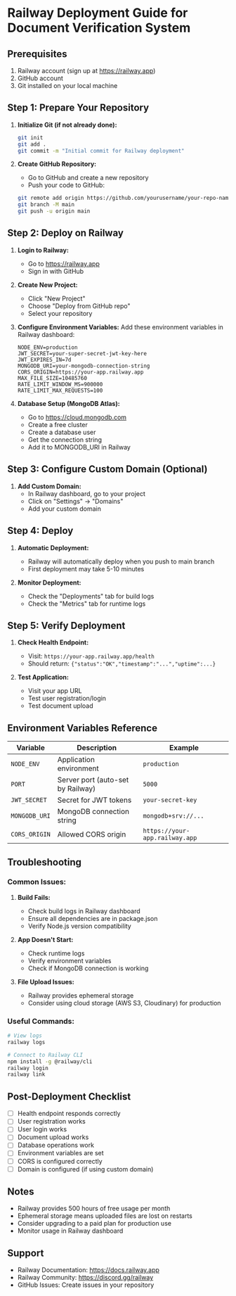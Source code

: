 # Railway Deployment Guide for Document Verification System

## Prerequisites
1. Railway account (sign up at https://railway.app)
2. GitHub account
3. Git installed on your local machine

## Step 1: Prepare Your Repository

1. **Initialize Git (if not already done):**
   ```bash
   git init
   git add .
   git commit -m "Initial commit for Railway deployment"
   ```

2. **Create GitHub Repository:**
   - Go to GitHub and create a new repository
   - Push your code to GitHub:
   ```bash
   git remote add origin https://github.com/yourusername/your-repo-name.git
   git branch -M main
   git push -u origin main
   ```

## Step 2: Deploy on Railway

1. **Login to Railway:**
   - Go to https://railway.app
   - Sign in with GitHub

2. **Create New Project:**
   - Click "New Project"
   - Choose "Deploy from GitHub repo"
   - Select your repository

3. **Configure Environment Variables:**
   Add these environment variables in Railway dashboard:
   ```
   NODE_ENV=production
   JWT_SECRET=your-super-secret-jwt-key-here
   JWT_EXPIRES_IN=7d
   MONGODB_URI=your-mongodb-connection-string
   CORS_ORIGIN=https://your-app.railway.app
   MAX_FILE_SIZE=10485760
   RATE_LIMIT_WINDOW_MS=900000
   RATE_LIMIT_MAX_REQUESTS=100
   ```

4. **Database Setup (MongoDB Atlas):**
   - Go to https://cloud.mongodb.com
   - Create a free cluster
   - Create a database user
   - Get the connection string
   - Add it to MONGODB_URI in Railway

## Step 3: Configure Custom Domain (Optional)

1. **Add Custom Domain:**
   - In Railway dashboard, go to your project
   - Click on "Settings" → "Domains"
   - Add your custom domain

## Step 4: Deploy

1. **Automatic Deployment:**
   - Railway will automatically deploy when you push to main branch
   - First deployment may take 5-10 minutes

2. **Monitor Deployment:**
   - Check the "Deployments" tab for build logs
   - Check the "Metrics" tab for runtime logs

## Step 5: Verify Deployment

1. **Check Health Endpoint:**
   - Visit: `https://your-app.railway.app/health`
   - Should return: `{"status":"OK","timestamp":"...","uptime":...}`

2. **Test Application:**
   - Visit your app URL
   - Test user registration/login
   - Test document upload

## Environment Variables Reference

| Variable | Description | Example |
|----------|-------------|---------|
| `NODE_ENV` | Application environment | `production` |
| `PORT` | Server port (auto-set by Railway) | `5000` |
| `JWT_SECRET` | Secret for JWT tokens | `your-secret-key` |
| `MONGODB_URI` | MongoDB connection string | `mongodb+srv://...` |
| `CORS_ORIGIN` | Allowed CORS origin | `https://your-app.railway.app` |

## Troubleshooting

### Common Issues:

1. **Build Fails:**
   - Check build logs in Railway dashboard
   - Ensure all dependencies are in package.json
   - Verify Node.js version compatibility

2. **App Doesn't Start:**
   - Check runtime logs
   - Verify environment variables
   - Check if MongoDB connection is working

3. **File Upload Issues:**
   - Railway provides ephemeral storage
   - Consider using cloud storage (AWS S3, Cloudinary) for production

### Useful Commands:

```bash
# View logs
railway logs

# Connect to Railway CLI
npm install -g @railway/cli
railway login
railway link
```

## Post-Deployment Checklist

- [ ] Health endpoint responds correctly
- [ ] User registration works
- [ ] User login works
- [ ] Document upload works
- [ ] Database operations work
- [ ] Environment variables are set
- [ ] CORS is configured correctly
- [ ] Domain is configured (if using custom domain)

## Notes

- Railway provides 500 hours of free usage per month
- Ephemeral storage means uploaded files are lost on restarts
- Consider upgrading to a paid plan for production use
- Monitor usage in Railway dashboard

## Support

- Railway Documentation: https://docs.railway.app
- Railway Community: https://discord.gg/railway
- GitHub Issues: Create issues in your repository
